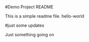 #Demo Project README

This is a simple readme file.
hello-world

#just some updates

Just something going on
